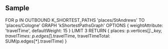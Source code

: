 ## Sample

FOR p IN OUTBOUND K_SHORTEST_PATHS 'places/StAndrews' TO 'places/Cologne'
GRAPH 'kShortestPathsGraph'
OPTIONS {
    weightAttribute: 'travelTime',
    defaultWeight: 15
}
    LIMIT 3
    RETURN {
        places: p.vertices[*]._key,
        travelTimes: p.edges[*].travelTime,
        travelTimeTotal: SUM(p.edges[*].travelTime)
    }